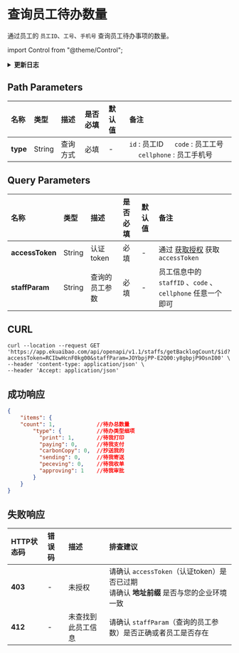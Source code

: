 # 查询员工待办数量
通过员工的 `员工ID`、`工号`、`手机号` 查询员工待办事项的数量。

import Control from "@theme/Control";

<Control
method="GET"
url="/api/openapi/v1.1/staffs/getBacklogCount/$`type`"
/>

<details>
  <summary><b>更新日志</b></summary>
  <div>

  [**1.2.0**](/updateLog/update-log#120) -> 🚀 接口升级 `v1.1` 版本，新增了响应数据中返回详细待办类型及数量。<br/>

  </div>
</details>

## Path Parameters

| 名称 | 类型 | 描述 | 是否必填 | 默认值 | 备注 |
| :--- | :--- | :--- | :--- |:--- | :--- |
| **type** | String | 查询方式 | 必填 | - | `id` : 员工ID &emsp; `code` : 员工工号 &emsp; `cellphone` : 员工手机号 |

## Query Parameters

| 名称 | 类型 | 描述 | 是否必填 | 默认值 | 备注 |
| :--- | :--- | :--- | :--- |:--- | :--- |
| **accessToken** | String  | 认证token	   | 必填 | - | 通过 [获取授权](/docs/open-api/getting-started/auth) 获取 `accessToken` |
| **staffParam**  | String  | 查询的员工参数  | 必填 | - | 员工信息中的 `staffID` 、`code` 、`cellphone` 任意一个即可 | 

## CURL
```shell
curl --location --request GET 'https://app.ekuaibao.com/api/openapi/v1.1/staffs/getBacklogCount/$id?accessToken=RCIbwHcnF0kg00&staffParam=JOYbpjPP-E2Q00:y8gbpjP9OsnI00' \
--header 'content-type: application/json' \
--header 'Accept: application/json'
```

## 成功响应
```json
{
    "items": {
    "count": 1,             //待办总数量
        "type": {           //待办类型细项
          "print": 1,       //待我打印
          "paying": 0,      //待我支付
          "carbonCopy": 0,  //抄送我的
          "sending": 0,     //待我寄送
          "peceving": 0,    //待我收单
          "approving": 1    //待我审批
        }
    }
}
```

## 失败响应
| HTTP状态码 | 错误码 | 描述 | 排查建议 |
| :--- | :--- | :--- | :--- |
| **403** | - | 未授权 | 请确认 `accessToken`（认证token）是否已过期<br/>请确认 **地址前缀** 是否与您的企业环境一致 | 
| **412** | - | 未查找到此员工信息 | 请确认 `staffParam`（查询的员工参数）是否正确或者员工是否存在 | 

